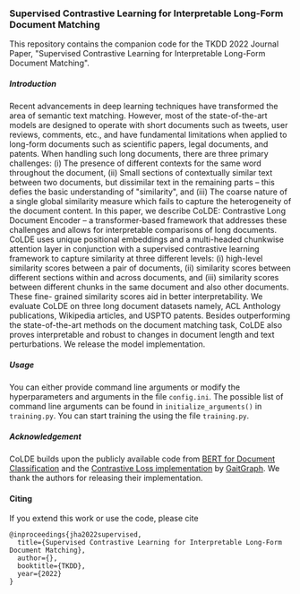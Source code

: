 ### Supervised Contrastive Learning for Interpretable Long-Form Document Matching

This repository contains the companion code for the TKDD 2022 Journal Paper, "Supervised Contrastive Learning for Interpretable Long-Form Document Matching".

##### Introduction

Recent advancements in deep learning techniques have transformed the area of semantic text matching. However, most of the state-of-the-art models are designed to operate with short documents such as tweets, user reviews, comments, etc., and have fundamental limitations when applied to long-form documents such as scientific papers, legal documents, and patents. When handling such long documents, there are three primary challenges: (i) The presence of different contexts for the same word throughout the document, (ii) Small sections of contextually similar text between two documents, but dissimilar text in the remaining parts – this defies the basic understanding of "similarity", and (iii) The coarse nature of a single global similarity measure which fails to capture the heterogeneity of the document content. In this paper, we describe CoLDE: Contrastive Long Document Encoder – a transformer-based framework that addresses these challenges and allows for interpretable comparisons of long documents. CoLDE uses unique positional embeddings and a multi-headed chunkwise attention layer in conjunction with a supervised contrastive learning framework to capture similarity at three different levels: (i) high-level similarity scores between a pair of documents, (ii) similarity scores between different sections within and across documents, and (iii) similarity scores between different chunks in the same document and also other documents. These fine-
grained similarity scores aid in better interpretability. We evaluate CoLDE on three long document datasets namely, ACL Anthology publications, Wikipedia articles, and USPTO patents. Besides outperforming the state-of-the-art methods on the document matching task, CoLDE also proves interpretable and robust to changes in document length and text perturbations. We release the model implementation.

##### Usage

You can either provide command line arguments or modify the hyperparameters and arguments in the file `config.ini`. The possible list of command line arguments can be found in `initialize_arguments()` in `training.py`. You can start training the using the file `training.py`.


##### Acknowledgement

CoLDE builds upon the publicly available code from [BERT for Document Classification](https://github.com/AndriyMulyar/bert_document_classification) and the [Contrastive Loss implementation](https://github.com/tteepe/GaitGraph/blob/main/src/losses.py) by [GaitGraph](https://github.com/tteepe/GaitGraph). We thank the authors for releasing their implementation.


#### Citing

If you extend this work or use the code, please cite

```
@inproceedings{jha2022supervised,
  title={Supervised Contrastive Learning for Interpretable Long-Form Document Matching},
  author={},
  booktitle={TKDD},
  year={2022}
}
```

